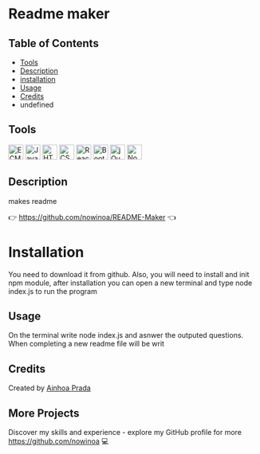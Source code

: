 

# Readme maker

## Table of Contents
* [Tools](#tools)
* [Description](#description)
* [installation](#installation)
* [Usage](#usage)
* [Credits](#credits)
* undefined

## Tools
<img src="https://github.com/get-icon/geticon/raw/master/icons/es6.svg" alt="ECMAScript 6" width="30px" height="30px">  <img src="https://github.com/get-icon/geticon/raw/master/icons/javascript.svg" alt="JavaScript" width="30px" height="30px">  <img src="https://github.com/get-icon/geticon/raw/master/icons/html-5.svg" alt="HTML5" width="30px" height="30px">  <img src="https://github.com/get-icon/geticon/raw/master/icons/css-3.svg" alt="CSS3" width="30px" height="30px">  <img src="https://github.com/get-icon/geticon/raw/master/icons/react.svg" alt="React" width="30px" height="30px">  <img src="https://github.com/get-icon/geticon/raw/master/icons/bootstrap.svg" alt="Bootstrap" width="30px" height="30px">  <img src="https://github.com/get-icon/geticon/raw/master/icons/jquery-icon.svg" alt="jQuery" width="30px" height="30px">  <img src="https://github.com/get-icon/geticon/raw/master/icons/nodejs-icon.svg" alt="Node.js" width="30px" height="30px">

## Description
makes readme 

:point_right:   https://github.com/nowinoa/README-Maker   :point_left:




# Installation
You need to download it from github. Also, you will need to install and init npm module, after installation you can open a new terminal and type node index.js to run the program

## Usage
On the terminal write node index.js and asnwer the outputed questions. When completing a new readme file will be writ

## Credits
Created by <a href="https://github.com/nowinoa">Ainhoa Prada</a>



## More Projects
Discover my skills and experience - explore my GitHub profile for more https://github.com/nowinoa :computer:
